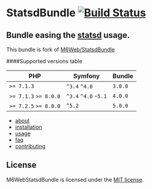 StatsdBundle [![Build Status](https://travis-ci.org/M6Web/StatsdBundle.png?branch=master)](https://travis-ci.org/M6Web/StatsdBundle)
=======

## Bundle easing the [statsd](https://github.com/etsy/statsd/) usage.
This bundle is fork of [M6Web/StatsdBundle](https://github.com/M6Web/StatsdBundle)

####Supported versions table

| PHP                   | Symfony             | Bundle  |
|-----------------------|---------------------|---------|
| `>= 7.1.3`            | `^3.4` `^4.0`       | `3.0.0` |
| `>= 7.1.3` `>= 8.0.0` | `^3.4` `^4.0` `~5.1`| `4.0.0` |
| `>= 7.2.5` `>= 8.0.0` | `^5.2`              | `5.0.0` |

 * [about](doc/about.md)
 * [installation](doc/installation.md)
 * [usage](doc/usage.md)
 * [faq](doc/faq.md)
 * [contributing](CONTRIBUTING.md)

## License

M6WebStatsdBundle is licensed under the [MIT license](LICENSE).

